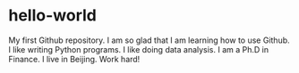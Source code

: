 # hello-world
My first Github repository.
I am so glad that I am learning how to use Github.
I like writing Python programs.
I like doing data analysis.
I am a Ph.D in Finance.
I live in Beijing.
Work hard!
